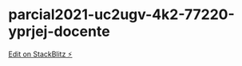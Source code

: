 # parcial2021-uc2ugv-4k2-77220-yprjej-docente

[Edit on StackBlitz ⚡️](https://stackblitz.com/edit/parcial2021-uc2ugv-4k2-77220-yprjej-docente)